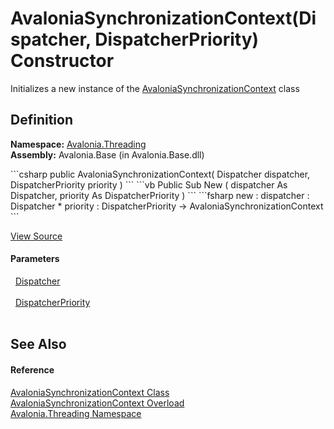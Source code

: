 # AvaloniaSynchronizationContext(Dispatcher, DispatcherPriority) Constructor


Initializes a new instance of the <a href="T_Avalonia_Threading_AvaloniaSynchronizationContext">AvaloniaSynchronizationContext</a> class



## Definition
**Namespace:** <a href="N_Avalonia_Threading">Avalonia.Threading</a>  
**Assembly:** Avalonia.Base (in Avalonia.Base.dll)

<Tabs groupId="api-code-preview">
<TabItem value="csharp" label="C#">
```csharp
public AvaloniaSynchronizationContext(
	Dispatcher dispatcher,
	DispatcherPriority priority
)
```
</TabItem>
<TabItem value="vb" label="VB">
```vb
Public Sub New ( 
	dispatcher As Dispatcher,
	priority As DispatcherPriority
)
```
</TabItem>
<TabItem value="fsharp" label="F#">
```fsharp
new : 
        dispatcher : Dispatcher * 
        priority : DispatcherPriority -> AvaloniaSynchronizationContext
```
</TabItem>
</Tabs>



<a href="https://github.com/AvaloniaUI/Avalonia/tree/master/src/Avalonia.Base/Threading/AvaloniaSynchronizationContext.cs#L39" title="View the source code">View Source</a>



#### Parameters
<dl><dt>  <a href="T_Avalonia_Threading_Dispatcher">Dispatcher</a></dt><dd> </dd><dt>  <a href="T_Avalonia_Threading_DispatcherPriority">DispatcherPriority</a></dt><dd> </dd></dl>

## See Also


#### Reference
<a href="T_Avalonia_Threading_AvaloniaSynchronizationContext">AvaloniaSynchronizationContext Class</a>  
<a href="Overload_Avalonia_Threading_AvaloniaSynchronizationContext__ctor">AvaloniaSynchronizationContext Overload</a>  
<a href="N_Avalonia_Threading">Avalonia.Threading Namespace</a>  

